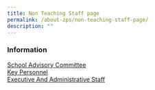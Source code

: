 ```yaml
---
title: Non Teaching Staff page
permalink: /about-zps/non-teaching-staff-page/
description: ""
---
```

### **Information**
[School Advisory Committee](/about-zps/list-of-non-teaching-staff/school-advisory-committee/)
<br>[Key Personnel](/about-zps/list-of-non-teaching-staff/key-personnel/)
<br>[Executive And Administrative Staff](/about-zps/list-of-non-teaching-staff/executive-and-administrative-staff/)